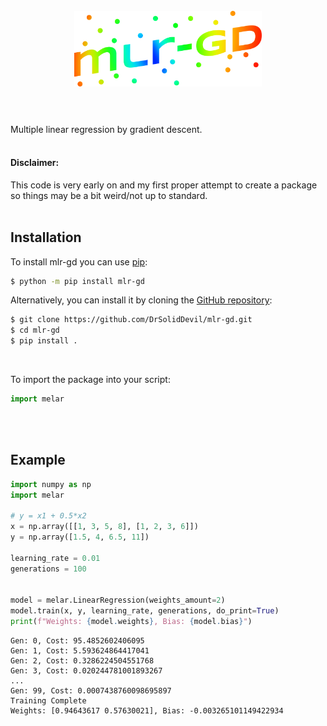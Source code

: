 <h1 align="center"> <br>
  <img src="https://raw.githubusercontent.com/DrSolidDevil/mlr-gd/main/logo.png" width="300">
  <br><br>
</h1>

Multiple linear regression by gradient descent.
<br><br>
<h4>Disclaimer:</h4>
This code is very early on and my first proper attempt to create a package so things may be a bit weird/not up to standard.

<br>
<br>
<h2>Installation</h2>

To install mlr-gd you can use [pip](https://pip.pypa.io):

```bash
$ python -m pip install mlr-gd
```

Alternatively, you can install it by cloning the [GitHub repository](https://github.com/DrSolidDevil/mlr-gd):
```bash
$ git clone https://github.com/DrSolidDevil/mlr-gd.git
$ cd mlr-gd
$ pip install .
```

<br>

To import the package into your script:  
```python
import melar
```

<br>
<br>
<h2>Example</h2>


```python
import numpy as np
import melar

# y = x1 + 0.5*x2
x = np.array([[1, 3, 5, 8], [1, 2, 3, 6]])
y = np.array([1.5, 4, 6.5, 11])

learning_rate = 0.01
generations = 100


model = melar.LinearRegression(weights_amount=2)
model.train(x, y, learning_rate, generations, do_print=True)
print(f"Weights: {model.weights}, Bias: {model.bias}")
```


```
Gen: 0, Cost: 95.4852602406095
Gen: 1, Cost: 5.593624864417041
Gen: 2, Cost: 0.3286224504551768
Gen: 3, Cost: 0.020244781001893267
...
Gen: 99, Cost: 0.0007438760098695897
Training Complete
Weights: [0.94643617 0.57630021], Bias: -0.003265101149422934
```
